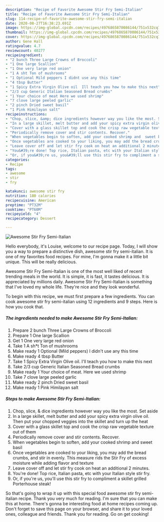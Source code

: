 ```yaml
---
description: "Recipe of Favorite Awesome Stir Fry Semi-Italian"
title: "Recipe of Favorite Awesome Stir Fry Semi-Italian"
slug: 114-recipe-of-favorite-awesome-stir-fry-semi-italian
date: 2020-08-27T16:38:23.691Z
image: https://img-global.cpcdn.com/recipes/4976865870086144/751x532cq70/awesome-stir-fry-semi-italian-recipe-main-photo.jpg
thumbnail: https://img-global.cpcdn.com/recipes/4976865870086144/751x532cq70/awesome-stir-fry-semi-italian-recipe-main-photo.jpg
cover: https://img-global.cpcdn.com/recipes/4976865870086144/751x532cq70/awesome-stir-fry-semi-italian-recipe-main-photo.jpg
author: Gene Hall
ratingvalue: 4.7
reviewcount: 40277
recipeingredient:
- "2 bunch Three Large Crowns of Broccoli"
- "1 One large Scallion"
- "1 One very large red onion"
- "1 A sht Ton of mushrooms"
- "1 Optional Mild peppers I didnt use any this time"
- "4 tbsp Butter"
- "1 Spicy Extra Virgin Olive oil  Ill teach you how to make this next"
- "2/3 cup Generic Italian Seasoned Bread crumbs"
- "1 Your choice of meat Here we used shrimp"
- "7 clove large peeled garlic"
- "2 pinch Dried sweet basil"
- "1 Pink Himilayan salt"
recipeinstructions:
- "Chop, slice, &amp; dice ingredients however way you like the most. Set aside"
- "In a large skillet, melt butter and add your spicy extra virgin olive oil. Then put your chopped veggies into the skillet and turn up the heat"
- "Cover with a glass skillet top and cook the crisp raw vegetable texture out of them"
- "Periodically remove cover and stir contents. Recover."
- "When vegetables begin to soften, add your cooked shrimp and  sweet basil"
- "Once vegetables are cooked to your liking, you may add the bread crumbs, and stir in evenly. This measure rids the Stir Fry of excess moisture while adding flavor and texture"
- "Leave cover off and let stir fry cook on heat an additional 2 minutes."
- "You&#39;re done! Top rice, Italian pasta, etc with your Italian style stir fry."
- "Or, if you&#39;re us, you&#39;ll use this stir fry to compliment a skillet grilled Porterhouse steak!"
categories:
- Recipe
tags:
- awesome
- stir
- fry

katakunci: awesome stir fry 
nutrition: 180 calories
recipecuisine: American
preptime: "PT32M"
cooktime: "PT60M"
recipeyield: "4"
recipecategory: Dessert

---
```



![Awesome Stir Fry Semi-Italian](https://img-global.cpcdn.com/recipes/4976865870086144/751x532cq70/awesome-stir-fry-semi-italian-recipe-main-photo.jpg)

Hello everybody, it's Louise, welcome to our recipe page. Today, I will show you a way to prepare a distinctive dish, awesome stir fry semi-italian. It is one of my favorites food recipes. For mine, I'm gonna make it a little bit unique. This will be really delicious.



Awesome Stir Fry Semi-Italian is one of the most well liked of recent trending meals in the world. It is simple, it is fast, it tastes delicious. It is appreciated by millions daily. Awesome Stir Fry Semi-Italian is something that I've loved my whole life. They're nice and they look wonderful.


To begin with this recipe, we must first prepare a few ingredients. You can cook awesome stir fry semi-italian using 12 ingredients and 9 steps. Here is how you cook that.

<!--inarticleads1-->

##### The ingredients needed to make Awesome Stir Fry Semi-Italian:

1. Prepare 2 bunch Three Large Crowns of Broccoli
1. Prepare 1 One large Scallion
1. Get 1 One very large red onion
1. Take 1 A sh*t Ton of mushrooms
1. Make ready 1 Optional (Mild peppers) I didn&#39;t use any this time
1. Make ready 4 tbsp Butter
1. Take 1 Spicy Extra Virgin Olive oil.  I&#39;ll teach you how to make this next
1. Take 2/3 cup Generic Italian Seasoned Bread crumbs
1. Make ready 1 Your choice of meat. Here we used shrimp
1. Take 7 clove large peeled garlic
1. Make ready 2 pinch Dried sweet basil
1. Make ready 1 Pink Himilayan salt




<!--inarticleads2-->

##### Steps to make Awesome Stir Fry Semi-Italian:

1. Chop, slice, &amp; dice ingredients however way you like the most. Set aside
1. In a large skillet, melt butter and add your spicy extra virgin olive oil. Then put your chopped veggies into the skillet and turn up the heat
1. Cover with a glass skillet top and cook the crisp raw vegetable texture out of them
1. Periodically remove cover and stir contents. Recover.
1. When vegetables begin to soften, add your cooked shrimp and  sweet basil
1. Once vegetables are cooked to your liking, you may add the bread crumbs, and stir in evenly. This measure rids the Stir Fry of excess moisture while adding flavor and texture
1. Leave cover off and let stir fry cook on heat an additional 2 minutes.
1. You&#39;re done! Top rice, Italian pasta, etc with your Italian style stir fry.
1. Or, if you&#39;re us, you&#39;ll use this stir fry to compliment a skillet grilled Porterhouse steak!




So that's going to wrap it up with this special food awesome stir fry semi-italian recipe. Thank you very much for reading. I'm sure that you can make this at home. There's gonna be interesting food at home recipes coming up. Don't forget to save this page on your browser, and share it to your loved ones, colleague and friends. Thank you for reading. Go on get cooking!
